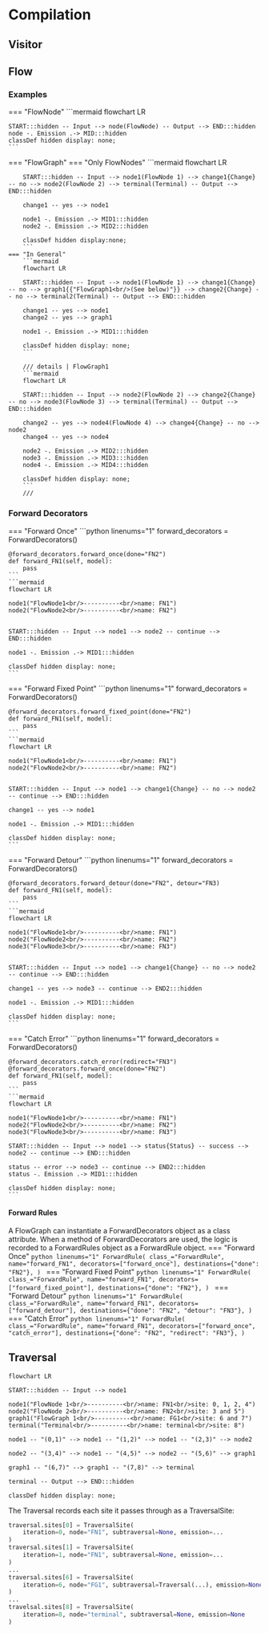 # Compilation

## Visitor

## Flow

### Examples
=== "FlowNode"
    ```mermaid
    flowchart LR

    START:::hidden -- Input --> node(FlowNode) -- Output --> END:::hidden
    node -. Emission .-> MID:::hidden
    classDef hidden display: none;
    ```

=== "FlowGraph"
    === "Only FlowNodes"
        ```mermaid
        flowchart LR
        
        START:::hidden -- Input --> node1(FlowNode 1) --> change1{Change} -- no --> node2(FlowNode 2) --> terminal(Terminal) -- Output --> END:::hidden

        change1 -- yes --> node1

        node1 -. Emission .-> MID1:::hidden
        node2 -. Emission .-> MID2:::hidden
    
        classDef hidden display:none;
        ```
    === "In General"
        ```mermaid
        flowchart LR

        START:::hidden -- Input --> node1(FlowNode 1) --> change1{Change} -- no --> graph1{{"FlowGraph1<br/>(See below)"}} --> change2{Change} -- no --> terminal2(Terminal) -- Output --> END:::hidden

        change1 -- yes --> node1
        change2 -- yes --> graph1

        node1 -. Emission .-> MID1:::hidden

        classDef hidden display: none;
        ```

        /// details | FlowGraph1
        ```mermaid
        flowchart LR

        START:::hidden -- Input --> node2(FlowNode 2) --> change2{Change} -- no --> node3(FlowNode 3) --> terminal(Terminal) -- Output --> END:::hidden

        change2 -- yes --> node4(FlowNode 4) --> change4{Change} -- no --> node2
        change4 -- yes --> node4

        node2 -. Emission .-> MID2:::hidden
        node3 -. Emission .-> MID3:::hidden
        node4 -. Emission .-> MID4:::hidden

        classDef hidden display: none;
        ```
        ///

### Forward Decorators
=== "Forward Once"
    ```python linenums="1"
    forward_decorators = ForwardDecorators()

    @forward_decorators.forward_once(done="FN2")
    def forward_FN1(self, model):
        pass
    ```
    ```mermaid
    flowchart LR
    
    node1("FlowNode1<br/>----------<br/>name: FN1")
    node2("FlowNode2<br/>----------<br/>name: FN2")

    
    START:::hidden -- Input --> node1 --> node2 -- continue --> END:::hidden

    node1 -. Emission .-> MID1:::hidden

    classDef hidden display: none;
    ```
=== "Forward Fixed Point"
    ```python linenums="1"
    forward_decorators = ForwardDecorators()

    @forward_decorators.forward_fixed_point(done="FN2")
    def forward_FN1(self, model):
        pass
    ```
    ```mermaid
    flowchart LR
    
    node1("FlowNode1<br/>----------<br/>name: FN1")
    node2("FlowNode2<br/>----------<br/>name: FN2")

    
    START:::hidden -- Input --> node1 --> change1{Change} -- no --> node2 -- continue --> END:::hidden
    
    change1 -- yes --> node1

    node1 -. Emission .-> MID1:::hidden

    classDef hidden display: none;
    ```
=== "Forward Detour"
    ```python linenums="1"
    forward_decorators = ForwardDecorators()

    @forward_decorators.forward_detour(done="FN2", detour="FN3)
    def forward_FN1(self, model):
        pass
    ```
    ```mermaid
    flowchart LR
    
    node1("FlowNode1<br/>----------<br/>name: FN1")
    node2("FlowNode2<br/>----------<br/>name: FN2")
    node3("FlowNode3<br/>----------<br/>name: FN3")


    START:::hidden -- Input --> node1 --> change1{Change} -- no --> node2 -- continue --> END:::hidden
    
    change1 -- yes --> node3 -- continue --> END2:::hidden

    node1 -. Emission .-> MID1:::hidden

    classDef hidden display: none;
    ```
=== "Catch Error"
    ```python linenums="1"
    forward_decorators = ForwardDecorators()

    @forward_decorators.catch_error(redirect="FN3")
    @forward_decorators.forward_once(done="FN2")
    def forward_FN1(self, model):
        pass
    ```
    ```mermaid
    flowchart LR
    
    node1("FlowNode1<br/>----------<br/>name: FN1")
    node2("FlowNode2<br/>----------<br/>name: FN2")
    node3("FlowNode3<br/>----------<br/>name: FN3")
    
    START:::hidden -- Input --> node1 --> status{Status} -- success --> node2 -- continue --> END:::hidden

    status -- error --> node3 -- continue --> END2:::hidden
    status -. Emission .-> MID1:::hidden

    classDef hidden display: none;
    ```

#### Forward Rules
A FlowGraph can instantiate a ForwardDecorators object as a class attribute. When a method of ForwardDecorators are used, the logic is recorded to a ForwardRules object as a ForwardRule object.
=== "Forward Once"
    ```python linenums="1"
    ForwardRule(
        class_="ForwardRule",
        name="forward_FN1",
        decorators=["forward_once"],
        destinations={"done": "FN2"},
    )
    ```
=== "Forward Fixed Point"
    ```python linenums="1"
    ForwardRule(
        class_="ForwardRule",
        name="forward_FN1",
        decorators=["forward_fixed_point"],
        destinations={"done": "FN2"},
    )
    ```
=== "Forward Detour"
    ```python linenums="1"
    ForwardRule(
        class_="ForwardRule",
        name="forward_FN1",
        decorators=["forward_detour"],
        destinations={"done": "FN2", "detour": "FN3"},
    )
    ```
=== "Catch Error"
    ```python linenums="1"
    ForwardRule(
        class_="ForwardRule",
        name="forward_FN1",
        decorators=["forward_once", "catch_error"],
        destinations={"done": "FN2", "redirect": "FN3"},
    )
    ```

## Traversal
```mermaid
flowchart LR

START:::hidden -- Input --> node1

node1("FlowNode 1<br/>----------<br/>name: FN1<br/>site: 0, 1, 2, 4")
node2("FlowNode 2<br/>----------<br/>name: FN2<br/>site: 3 and 5")
graph1("FlowGraph 1<br/>----------<br/>name: FG1<br/>site: 6 and 7")
terminal("Terminal<br/>----------<br/>name: terminal<br/>site: 8")

node1 -- "(0,1)" --> node1 -- "(1,2)" --> node1 -- "(2,3)" --> node2

node2 -- "(3,4)" --> node1 -- "(4,5)" --> node2 -- "(5,6)" --> graph1

graph1 -- "(6,7)" --> graph1 -- "(7,8)" --> terminal

terminal -- Output --> END:::hidden

classDef hidden display: none;
```
The Traversal records each site it passes through as a TraversalSite:

```python linenums="1" 
traversal.sites[0] = TraversalSite(
    iteration=0, node="FN1", subtraversal=None, emission=...
)
traversal.sites[1] = TraversalSite(
    iteration=1, node="FN1", subtraversal=None, emission=...
)
...
traversal.sites[6] = TraversalSite(
    iteration=6, node="FG1", subtraversal=Traversal(...), emission=None
)
...
travelsal.sites[8] = TraversalSite(
    iteration=8, node="terminal", subtraversal=None, emission=None
)
```